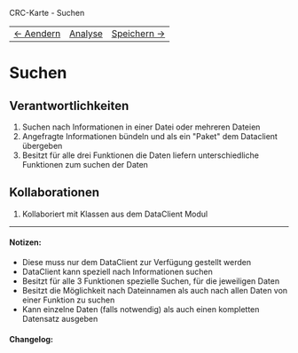 CRC-Karte - Suchen
<table>
<tbody>
  <tr>
    <td>
        <a href='crc-Aendern.md'>
            ← Aendern
        </a>
    </td>
    <td>
        <a href='README.md'>
            Analyse
        </a>
    </td>
    <td>
        <a href='crc-Speichern.md'>
            Speichern →
        </a>
    </td>
  </tr>
</tbody>
</table>

# Suchen
## Verantwortlichkeiten
<!-- Wissen, welches verwaltet und angeboten wird, Aktion die angeboten werden, öffentliche Leistung -->
<!-- "Walkthrough" -> Szenarien zur Anwendung des Systems -->
<!-- Nichts, was eine andere Klasse machen könnte -->
<!-- Die Sachen die die Klasse macht -> keiner anderen Klasse geben -->
<!-- zentrale Verantwortlichkeiten vs verteilt -->
1. Suchen nach Informationen in einer Datei oder mehreren Dateien
2. Angefragte Informationen bündeln und als ein "Paket" dem Dataclient übergeben
3. Besitzt für alle drei Funktionen die Daten liefern unterschiedliche Funktionen zum suchen der Daten

## Kollaborationen
<!-- Kann die Klasse die Verantwortlichkeiten selbstädnig erfüllen? Was benötigt sie von welcher Klasse? -->
<!-- Was weiß die Klasse? Welche anderen Klassen benötigen die Informationen? -->
1. Kollaboriert mit Klassen aus dem DataClient Modul

---
#### Notizen:
<!-- Hier Notizen zum Denkprozess, Hintergrundgedanken, Klarstellungen hinzufügen  -->
- Diese muss nur dem DataClient zur Verfügung gestellt werden
- DataClient kann speziell nach Informationen suchen
- Besitzt für alle 3 Funktionen spezielle Suchen, für die jeweiligen Daten
- Besitzt die Möglichkeit nach Dateinnamen als auch nach allen Daten von einer Funktion zu suchen
- Kann einzelne Daten (falls notwendig) als auch einen kompletten Datensatz ausgeben
#### Changelog:
<!-- Hier eventuelle Abänderungen dokumentieren -->
